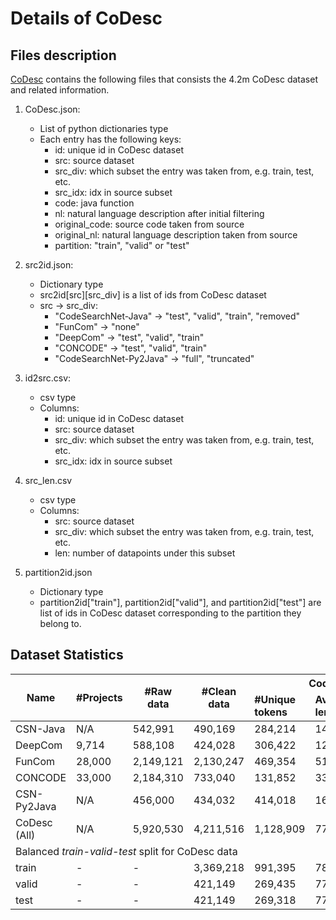 # Details of CoDesc
  
## Files description
[CoDesc](https://mega.nz/file/Rsx3zaqY#stMEpCe33JLAIcslPZRf6sKXcka3JW3eivgjR5DFl5U) contains the following files that consists the 4.2m CoDesc dataset and related information.  

1. CoDesc.json:  
    * List of python dictionaries type  
    * Each entry has the following keys:  
        - id: unique id in CoDesc dataset  
        - src: source dataset  
        - src_div: which subset the entry was taken from, e.g. train, test, etc.  
        - src_idx: idx in source subset  
        - code: java function  
        - nl: natural language description after initial filtering  
        - original_code: source code taken from source  
        - original_nl: natural language description taken from source  
        - partition: "train", "valid" or "test"  
  
2. src2id.json:  
	* Dictionary type  
	* src2id[src][src_div] is a list of ids from CoDesc dataset  
	* src -> src_div:   
		- "CodeSearchNet-Java" -> "test", "valid", "train", "removed"  
		- "FunCom" -> "none"   
		- "DeepCom" -> "test", "valid", "train"  
		- "CONCODE" -> "test", "valid", "train"   
		- "CodeSearchNet-Py2Java" -> "full", "truncated"  
  
3. id2src.csv:  
	* csv type  
	* Columns:   
		- id: unique id in CoDesc dataset  
		- src: source dataset  
		- src_div: which subset the entry was taken from, e.g. train, test, etc.  
		- src_idx: idx in source subset   
  
4. src_len.csv  
	* csv type  
	* Columns:  
		- src: source dataset  
		- src_div: which subset the entry was taken from, e.g. train, test, etc.  
		- len: number of datapoints under this subset  
  
5. partition2id.json  
	* Dictionary type  
	* partition2id["train"], partition2id["valid"], and partition2id["test"] are list of ids in CoDesc dataset corresponding to the partition they belong to.  


## Dataset Statistics
<!-- <style type="text/css">
.tg  {border-collapse:collapse;border-spacing:0;}
.tg td{border-color:black;border-style:solid;border-width:1px;font-family:Arial, sans-serif;font-size:14px;
  overflow:hidden;padding:10px 5px;word-break:normal;}
.tg th{border-color:black;border-style:solid;border-width:1px;font-family:Arial, sans-serif;font-size:14px;
  font-weight:normal;overflow:hidden;padding:10px 5px;word-break:normal;}
.tg .tg-9anz{border-color:#333333;text-align:right;vertical-align:top}
.tg .tg-lqy6{text-align:right;vertical-align:top}
.tg .tg-nehb{border-color:#333333;font-family:Arial, Helvetica, sans-serif !important;;text-align:center;vertical-align:top}
.tg .tg-ao2g{border-color:#333333;text-align:center;vertical-align:top}
.tg .tg-de2y{border-color:#333333;text-align:left;vertical-align:top}
.tg .tg-0pky{border-color:inherit;text-align:left;vertical-align:top}
.tg .tg-0lax{text-align:left;vertical-align:top}
.tg .tg-dvpl{border-color:inherit;text-align:right;vertical-align:top}
</style> -->
<table class="tg">
<thead>
  <tr>
    <th class="tg-nehb" rowspan="2"><span style="font-weight:400;font-style:normal"><b>Name</b></span></th>
    <th class="tg-nehb" rowspan="2"><b>#Projects</b></th>
    <th class="tg-nehb" rowspan="2"><span style="font-weight:400;font-style:normal"><b>#Raw </span><br>data</b></th>
    <th class="tg-ao2g" rowspan="2"><b>#Clean <br>data</b></th>
    <th class="tg-ao2g" colspan="3"><b>Code</b></th>
    <th class="tg-ao2g" colspan="3"><b>NL</b></th>
  </tr>
  <tr>
    <td class="tg-ao2g"><b>#Unique<br>tokens</b></td>
    <td class="tg-ao2g"><b>Avg <br>len</b></td>
    <td class="tg-ao2g"><span style="font-style:normal"><b>≤ 200 (%)</b></span></td>
    <td class="tg-ao2g"><b>#Unique<br>tokens</b></td>
    <td class="tg-ao2g"><b>Avg <br>len</b></td>
    <td class="tg-ao2g"><span style="font-weight:400;font-style:normal"><b>≤ 50 (%)</b></span></td>
  </tr>
</thead>
<tbody>
  <tr>
    <td class="tg-de2y">CSN-Java</td>
    <td class="tg-9anz">N/A</td>
    <td class="tg-9anz">542,991</td>
    <td class="tg-9anz">490,169</td>
    <td class="tg-9anz">284,214</td>
    <td class="tg-9anz">140.41</td>
    <td class="tg-9anz">83.42</td>
    <td class="tg-9anz">168,507</td>
    <td class="tg-9anz">25.14</td>
    <td class="tg-9anz">89.42</td>
  </tr>
  <tr>
    <td class="tg-de2y">DeepCom</td>
    <td class="tg-9anz">9,714</td>
    <td class="tg-9anz">588,108</td>
    <td class="tg-9anz">424,028</td>
    <td class="tg-9anz">306,422</td>
    <td class="tg-9anz">128.35</td>
    <td class="tg-9anz">84.04</td>
    <td class="tg-9anz">91,933</td>
    <td class="tg-9anz">17.80</td>
    <td class="tg-9anz">94.76</td>
  </tr>
  <tr>
    <td class="tg-de2y">FunCom</td>
    <td class="tg-9anz">28,000</td>
    <td class="tg-9anz">2,149,121</td>
    <td class="tg-9anz">2,130,247</td>
    <td class="tg-9anz">469,354</td>
    <td class="tg-9anz">51.30</td>
    <td class="tg-9anz">99.83</td>
    <td class="tg-9anz">399,338</td>
    <td class="tg-9anz">15.52</td>
    <td class="tg-9anz">95.87</td>
  </tr>
  <tr>
    <td class="tg-de2y">CONCODE</td>
    <td class="tg-9anz">33,000</td>
    <td class="tg-9anz">2,184,310</td>
    <td class="tg-9anz">733,040</td>
    <td class="tg-9anz">131,852</td>
    <td class="tg-9anz">33.75</td>
    <td class="tg-9anz">99.99</td>
    <td class="tg-9anz">166,239</td>
    <td class="tg-9anz">14.87</td>
    <td class="tg-9anz">96.27</td>
  </tr>
  <tr>
    <td class="tg-de2y">CSN-Py2Java</td>
    <td class="tg-9anz">N/A</td>
    <td class="tg-9anz">456,000</td>
    <td class="tg-9anz">434,032</td>
    <td class="tg-9anz">414,018</td>
    <td class="tg-9anz">163.78</td>
    <td class="tg-9anz">72.32</td>
    <td class="tg-9anz">223,277</td>
    <td class="tg-9anz">57.11</td>
    <td class="tg-9anz">68.69</td>
  </tr>
  <tr>
    <td class="tg-de2y">CoDesc (All)</td>
    <td class="tg-9anz">N/A</td>
    <td class="tg-9anz">5,920,530</td>
    <td class="tg-9anz">4,211,516</td>
    <td class="tg-9anz">1,128,909</td>
    <td class="tg-9anz">77.97</td>
    <td class="tg-9anz">93.53</td>
    <td class="tg-9anz">813,078</td>
    <td class="tg-9anz">21.04</td>
    <td class="tg-9anz">92.28</td>
  </tr>
  <tr>
    <td class="tg-0pky" colspan="10">Balanced <span style="font-style:italic">train-valid-test</span> split for CoDesc data</td>
  </tr>
  <tr>
    <td class="tg-0lax">train</td>
    <td class="tg-lqy6">-</td>
    <td class="tg-lqy6">-</td>
    <td class="tg-lqy6">3,369,218</td>
    <td class="tg-lqy6">991,395</td>
    <td class="tg-lqy6">78.01</td>
    <td class="tg-lqy6">93.53</td>
    <td class="tg-lqy6">718,204</td>
    <td class="tg-lqy6">21.05</td>
    <td class="tg-lqy6">92.28</td>
  </tr>
  <tr>
    <td class="tg-0lax">valid</td>
    <td class="tg-lqy6">-</td>
    <td class="tg-lqy6">-</td>
    <td class="tg-lqy6">421,149</td>
    <td class="tg-lqy6">269,435</td>
    <td class="tg-lqy6">77.73</td>
    <td class="tg-lqy6">93.51</td>
    <td class="tg-lqy6">188,145</td>
    <td class="tg-lqy6">21.08</td>
    <td class="tg-lqy6">92.26</td>
  </tr>
  <tr>
    <td class="tg-0pky">test</td>
    <td class="tg-dvpl">-</td>
    <td class="tg-dvpl">-</td>
    <td class="tg-dvpl">421,149</td>
    <td class="tg-dvpl">269,318</td>
    <td class="tg-dvpl">77.88</td>
    <td class="tg-dvpl">93.55</td>
    <td class="tg-dvpl">187,230</td>
    <td class="tg-dvpl">20.97</td>
    <td class="tg-dvpl">92.33</td>
  </tr>
</tbody>
</table>


